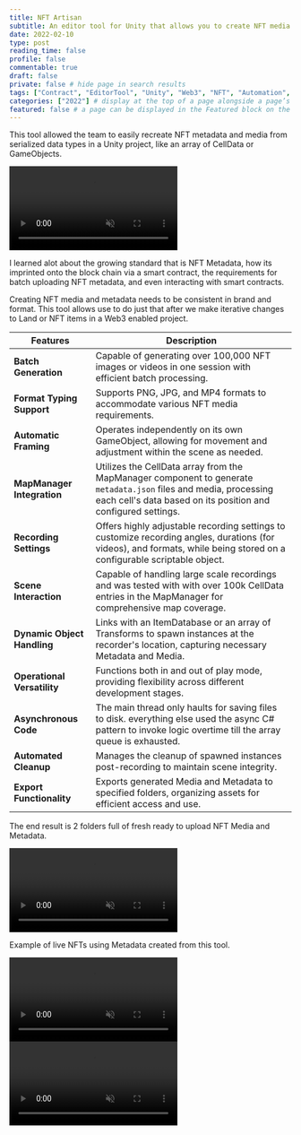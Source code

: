 ```yaml
---
title: NFT Artisan
subtitle: An editor tool for Unity that allows you to create NFT media and metadata from map datatypes or other object arrays
date: 2022-02-10
type: post
reading_time: false
profile: false
commentable: true
draft: false
private: false # hide page in search results
tags: ["Contract", "EditorTool", "Unity", "Web3", "NFT", "Automation", "C#", "CorruptedRealms"]
categories: ["2022"] # display at the top of a page alongside a page’s metadata
featured: false # a page can be displayed in the Featured block on the homepage. This is useful for sticky, announcement blog posts or selected publications etc.
---
```

<!--TODO: Add a function or 2 from the tools inspector code and snap a pic of the custom inspector-->

<p>This tool allowed the team to easily recreate NFT metadata and media from serialized data types in a Unity project, like an array of CellData or GameObjects.</p>

<div class="video_thing">
    <video muted autoplay="" name="media" loop=""><source src="https://raw.githack.com/Denchyaknow/GitSite_Dencho/Develop/assets/media/projects/NFTArtisan/XRLog_2022_871.webm" type="video/mp4"></video>
</div>

<!--more-->

<p>I learned alot about the growing standard that is NFT Metadata, how its imprinted onto the block chain via a smart contract, the requirements for batch uploading NFT metadata, and even interacting with smart contracts.</p>

<p>Creating NFT media and metadata needs to be consistent in brand and format. This tool allows use to do just that after we make iterative changes to Land or NFT items in a Web3 enabled project.</p>

| Features         | Description |
|--------------------------|-------------|
| **Batch Generation**     | Capable of generating over 100,000 NFT images or videos in one session with efficient batch processing. |
| **Format Typing Support**        | Supports PNG, JPG, and MP4 formats to accommodate various NFT media requirements. |
| **Automatic Framing**  | Operates independently on its own GameObject, allowing for movement and adjustment within the scene as needed. |
| **MapManager Integration** | Utilizes the CellData array from the MapManager component to generate `metadata.json` files and media, processing each cell's data based on its position and configured settings. |
| **Recording Settings**   | Offers highly adjustable recording settings to customize recording angles, durations (for videos), and formats, while being stored on a configurable scriptable object. |
| **Scene Interaction**    | Capable of handling large scale recordings and was tested with with over 100k CellData entries in the MapManager for comprehensive map coverage. |
| **Dynamic Object Handling** | Links with an ItemDatabase or an array of Transforms to spawn instances at the recorder's location, capturing necessary Metadata and Media. |
| **Operational Versatility** | Functions both in and out of play mode, providing flexibility across different development stages. |
| **Asynchronous Code** | The main thread only haults for saving files to disk. everything else used the async C# pattern to invoke logic overtime till the array queue is exhausted. |
| **Automated Cleanup**    | Manages the cleanup of spawned instances post-recording to maintain scene integrity. |
| **Export Functionality** | Exports generated Media and Metadata to specified folders, organizing assets for efficient access and use. |

<p>The end result is 2 folders full of fresh ready to upload NFT Media and Metadata.</p>

<div class="video_thing">
    <video muted autoplay="" name="media" loop=""><source src="https://raw.githack.com/Denchyaknow/GitSite_Dencho/Develop/assets/media/projects/NFTArtisan/XRLog_2022_890.webm" type="video/mp4"></video>
</div>

<p>Example of live NFTs using Metadata created from this tool.</p>

<div class="video_thing">
    <video muted autoplay="" name="media" loop=""><source src="https://raw.githack.com/Denchyaknow/GitSite_Dencho/Develop/assets/media/projects/NFTArtisan/XRLog_2022_888.webm" type="video/mp4"></video>
</div>

<div class="video_thing">
    <video muted autoplay="" name="media" loop=""><source src="https://raw.githack.com/Denchyaknow/GitSite_Dencho/Develop/assets/media/projects/NFTArtisan/XRLog_2022_899.webm" type="video/mp4"></video>
</div>
